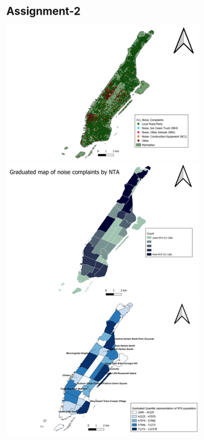 # Assignment-2

![alt text](https://github.com/Brian-Karu/Assignment-2/blob/main/Map%201.png)
![alt text](https://github.com/Brian-Karu/Assignment-2/blob/main/Map%202.png)
![alt text](https://github.com/Brian-Karu/Assignment-2/blob/main/Map%203.png)
